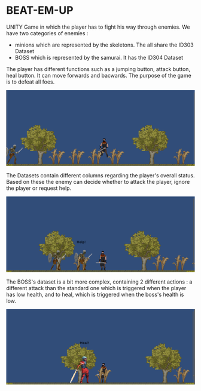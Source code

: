 # BEAT-EM-UP
UNITY Game in which the player has to fight his way through enemies. We have two categories of enemies : 
  - minions which are represented by the skeletons. The all share the ID303 Dataset
  - BOSS which is represented by the samurai. It has the ID304 Dataset

The player has different functions such as a jumping button, attack button, heal button. It can move forwards and bacwards.
The purpose of the game is to defeat all foes.

![image_alt](https://github.com/stefanione/BEAT-EM-UP/blob/1375160e59991a8abd764546b0b90ac23c1cf91f/Jumping-ss.png)

The Datasets contain different columns regarding the player's overall status. Based on these the enemy can decide whether to attack the player, ignore the player or request help.

![image alt](https://github.com/stefanione/BEAT-EM-UP/blob/d3142dc361b3f3a3135fa2f2e8e0d7bfb5dc7f03/Minions-ss.png)

The BOSS's dataset is a bit more complex, containing 2 different actions : a different attack than the standard one which is triggered when the player has low health, and to heal, which is triggered when the boss's health is low.

![image alt](https://github.com/stefanione/BEAT-EM-UP/blob/928ca40021caec40502ce1169637cd33476dbb44/Healing-Boss.png)



